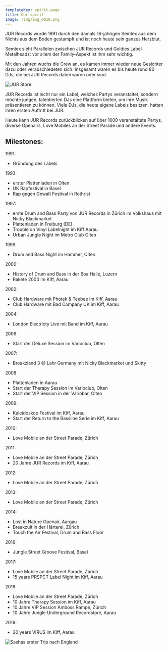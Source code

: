 ```yaml
---
templateKey: spirit-page
title: Our spirit
image: /img/img_0018.png
---
```

JUR Records wurde 1991 durch den damals 16-jährigen Semtex aus dem Nichts aus dem Boden gestampft und ist noch heute sein ganzes Herzblut. 

Semtex sieht Parallelen zwischen JUR Records und Goldies Label Metalheadz: vor allem der Family-Aspekt ist ihm sehr wichtig. 

Mit den Jahren wuchs die Crew an, es kamen immer wieder neue Gesichter dazu oder verabschiedeten sich. Insgesamt waren es bis heute rund 80 DJs, die bei JUR Records dabei waren oder sind. 

![JUR Store](/img/e8afb13a-fea7-472f-905c-a9cfc5e68648.jpg "JUR Store")

JUR Records ist nicht nur ein Label, welches Partys veranstaltet, sondern möchte jungen, talentierten DJs eine Plattform bieten, um ihre Musik präsentieren zu können. Viele DJs, die heute eigene Labels besitzen, hatten ihren ersten Auftritt bei JUR. 

Heute kann JUR Records zurückblicken auf über 1000 veranstaltete Partys, diverse Openairs, Love Mobiles an der Street Parade und andere Events. 

## **Milestones:**

1991:		

* Gründung des Labels

1993:		

* erster Plattenladen in Olten
* UK Rapfestival in Basel
* Rap gegen Gewalt Festival in Rothrist

1997:		

* erste Drum and Bass Party von JUR Records in Zürich im Volkshaus mit Nicky Blackmarket
* Plattenladen in Freiburg (DE)
* Trouble on Vinyl Labelnight im Kiff Aarau
* Urban Jungle Night im Metro Club Olten

1999:              

* Drum and Bass Night im Hammer, Olten

2000:              

* History of Drum and Bass in der Boa Halle, Luzern 
* Rakete 2000 im Kiff, Aarau

2002:              

* Club Hardware mit Photek & Teebee im Kiff, Aarau
* Club Hardware mit Bad Company UK im Kiff, Aarau

2004:              

* London Electricty Live mit Band im Kiff, Aarau

2006:              

* Start der Deluxe Session im Varioclub, Olten

2007:              

* Breakzland 3 @ Lahr Germany mit Nicky Blackmarket und Skitty

2008:		

* Plattenladen in Aarau
* Start der Therapy Session im Varioclub, Olten
* Start der VIP Session in der Variobar, Olten

2009:              

* Kaleidoskop Festival im Kiff, Aarau
* Start der Return to the Bassline Serie im Kiff, Aarau

2010:		

* Love Mobile an der Street Parade, Zürich

2011:		

* Love Mobile an der Street Parade, Zürich
* 20 Jahre JUR Records im Kiff, Aarau

2012:		

* Love Mobile an der Street Parade, Zürich

2013:		

* Love Mobile an der Street Parade, Zürich

2014:		

* Lost in Nature Openair, Aargau
* Breakcult in der Härterei, Zürich
* Touch the Air Festival, Drum and Bass Floor

2016:              

* Jungle Street Groove Festival, Basel 

2017:		

* Love Mobile an der Street Parade, Zürich
* 15 years PRSPCT Label Night im Kiff, Aarau

2018:		

* Love Mobile an der Street Parade, Zürich
* 10 Jahre Therapy Session im Kiff, Aarau
* 10 Jahre VIP Session Amboss Rampe, Zürich
* 10 Jahre Jungle Underground Recordstore, Aarau

2019:

* 20 years VIRUS im Kiff, Aarau

![Sashas erster Trip nach England](/img/unbenannt-1.jpg "Sashas erster Trip nach England")
